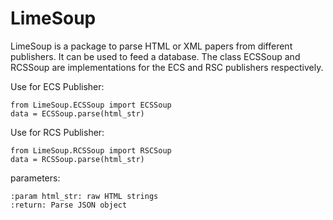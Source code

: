 # LimeSoup

LimeSoup is a package to parse HTML or XML papers from different publishers. It can be
used to feed a database.
The class ECSSoup and RCSSoup are implementations for the ECS and RSC publishers respectively. 

Use for ECS Publisher:

    from LimeSoup.ECSSoup import ECSSoup
    data = ECSSoup.parse(html_str)

Use for RCS Publisher:

    from LimeSoup.RCSSoup import RSCSoup
    data = RCSSoup.parse(html_str)

parameters:
    
    :param html_str: raw HTML strings
    :return: Parse JSON object
    


